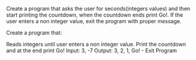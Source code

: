 Create a program that asks the user for seconds(integers values) and then start printing the countdown, when the countdown ends print Go!. If the user enters a non integer value, exit the program with proper message.

Create a program that:

Reads integers until user enters a non integer value.
Print the countdown and at the end print Go!
Input: 3, -7
Output: 3, 2, 1, Go! - Exit Program
